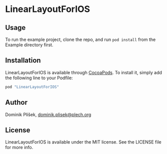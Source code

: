 # LinearLayoutForIOS

## Usage

To run the example project, clone the repo, and run `pod install` from the Example directory first.

## Installation

LinearLayoutForIOS is available through [CocoaPods](http://cocoapods.org). To install
it, simply add the following line to your Podfile:

```ruby
pod "LinearLayoutForIOS"
```

## Author

Dominik Plíšek, dominik.plisek@plech.org

## License

LinearLayoutForIOS is available under the MIT license. See the LICENSE file for more info.
